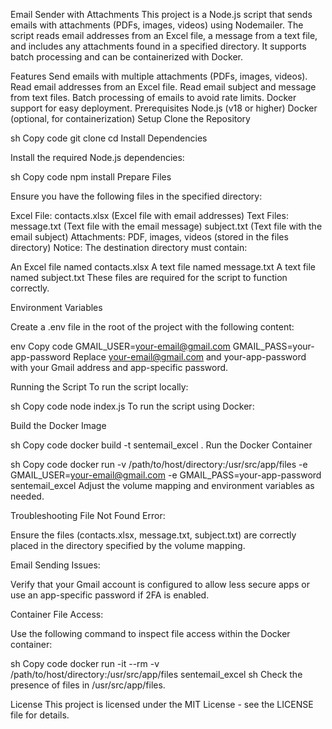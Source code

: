 Email Sender with Attachments
This project is a Node.js script that sends emails with attachments (PDFs, images, videos) using Nodemailer. The script reads email addresses from an Excel file, a message from a text file, and includes any attachments found in a specified directory. It supports batch processing and can be containerized with Docker.

Features
Send emails with multiple attachments (PDFs, images, videos).
Read email addresses from an Excel file.
Read email subject and message from text files.
Batch processing of emails to avoid rate limits.
Docker support for easy deployment.
Prerequisites
Node.js (v18 or higher)
Docker (optional, for containerization)
Setup
Clone the Repository

sh
Copy code
git clone <repository-url>
cd <repository-directory>
Install Dependencies

Install the required Node.js dependencies:

sh
Copy code
npm install
Prepare Files

Ensure you have the following files in the specified directory:

Excel File: contacts.xlsx (Excel file with email addresses)
Text Files:
message.txt (Text file with the email message)
subject.txt (Text file with the email subject)
Attachments: PDF, images, videos (stored in the files directory)
Notice: The destination directory must contain:

An Excel file named contacts.xlsx
A text file named message.txt
A text file named subject.txt
These files are required for the script to function correctly.

Environment Variables

Create a .env file in the root of the project with the following content:

env
Copy code
GMAIL_USER=your-email@gmail.com
GMAIL_PASS=your-app-password
Replace your-email@gmail.com and your-app-password with your Gmail address and app-specific password.

Running the Script
To run the script locally:

sh
Copy code
node index.js
To run the script using Docker:

Build the Docker Image

sh
Copy code
docker build -t sentemail_excel .
Run the Docker Container

sh
Copy code
docker run -v /path/to/host/directory:/usr/src/app/files -e GMAIL_USER=your-email@gmail.com -e GMAIL_PASS=your-app-password sentemail_excel
Adjust the volume mapping and environment variables as needed.

Troubleshooting
File Not Found Error:

Ensure the files (contacts.xlsx, message.txt, subject.txt) are correctly placed in the directory specified by the volume mapping.

Email Sending Issues:

Verify that your Gmail account is configured to allow less secure apps or use an app-specific password if 2FA is enabled.

Container File Access:

Use the following command to inspect file access within the Docker container:

sh
Copy code
docker run -it --rm -v /path/to/host/directory:/usr/src/app/files sentemail_excel sh
Check the presence of files in /usr/src/app/files.

License
This project is licensed under the MIT License - see the LICENSE file for details.